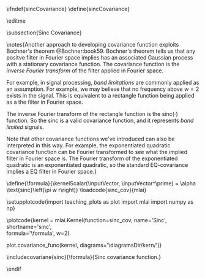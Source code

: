 \ifndef{sincCovariance}
\define{sincCovariance}

\editme

\subsection{Sinc Covariance}

\notes{Another approach to developing covariance function exploits Bochner's theorem @Bochner:book59. Bochner's theorem tells us that any positve filter in Fourier space implies has an associated Gaussian process with a stationary covariance function. The covariance function is the *inverse Fourier transform* of the filter applied in Fourier space.

For example, in signal processing, *band limitations* are commonly applied as an assumption. For example, we may believe that no frequency above $w=2$ exists in the signal. This is equivalent to a rectangle function being applied as a the filter in Fourier space. 

The inverse Fourier transform of the rectangle function is the $\text{sinc}(\cdot)$ function. So the sinc is a valid covariance function, and it represents *band limited* signals.

Note that other covariance functions we've introduced can also be interpreted in this way. For example, the exponentiated quadratic covariance function can be Fourier transformed to see what the implied filter in Fourier space is. The Fourier transform of the exponentiated quadratic is an exponentiated quadratic, so the standard EQ-covariance implies a EQ filter in Fourier space.}

\define{\formula}{\kernelScalar(\inputVector, \inputVector^\prime) = \alpha \text{sinc}\left(\pi w r\right)}
\loadcode{sinc_cov}{mlai}

\setupplotcode{import teaching_plots as plot
import mlai
import numpy as np}

\plotcode{kernel = mlai.Kernel(function=sinc_cov,
                     name='Sinc',
                     shortname='sinc',					 
                     formula='\formula',
					 w=2)
					 
plot.covariance_func(kernel, diagrams='\diagramsDir/kern/')}

\includecovariane{sinc}{\formula}{Sinc covariance function.}

\endif
